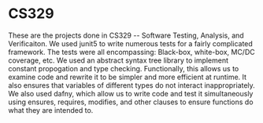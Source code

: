 # CS329
These are the projects done in CS329 -- Software Testing, Analysis, and Verificaiton. We used junit5 to write numerous tests for a fairly complicated framework.
The tests were all encompassing: Black-box, white-box, MC/DC coverage, etc.
We used an abstract syntax tree library to implement constant propogation and type checking. Functionally, this allows us to examine code and rewrite it to be simpler
and more efficient at runtime. It also ensures that variables of different types do not interact inappropriately.
We also used dafny, which allow us to write code and test it simultaneously using ensures, requires, modifies, and other clauses to ensure functions do what they are intended to.
